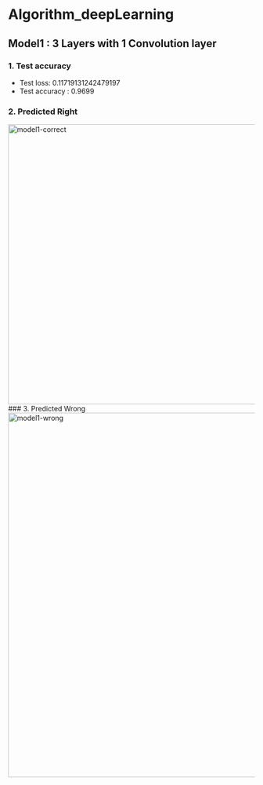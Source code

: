 # Algorithm_deepLearning

## Model1 : 3 Layers with 1 Convolution layer
### 1. Test accuracy
- Test loss: 0.11719131242479197
- Test accuracy : 0.9699
### 2. Predicted Right
<img width="571" alt="model1-correct" src="https://user-images.githubusercontent.com/33650014/83393726-3d2e8380-a432-11ea-97ac-85ea04f0a441.png">
### 3. Predicted Wrong
<img width="743" alt="model1-wrong" src="https://user-images.githubusercontent.com/33650014/83393728-3dc71a00-a432-11ea-83a9-12c2ff0d9e78.png">
